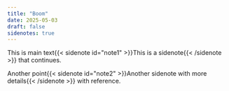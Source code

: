 ```yaml
---
title: "Boom"
date: 2025-05-03
draft: false
sidenotes: true
---
```


This is main text{{< sidenote id="note1" >}}This is a sidenote{{< /sidenote >}} that continues.

Another point{{< sidenote id="note2" >}}Another sidenote with more details{{< /sidenote >}} with reference.